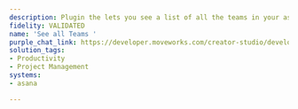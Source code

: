 ```yaml
---
description: Plugin the lets you see a list of all the teams in your asana workspace.
fidelity: VALIDATED
name: 'See all Teams '
purple_chat_link: https://developer.moveworks.com/creator-studio/developer-tools/purple-chat?conversation=%7B%22startTimestamp%22%3A%2211%3A43+AM%22%2C%22messages%22%3A%5B%7B%22parts%22%3A%5B%7B%22richText%22%3A%22Can+you+give+me+a+list+of+all+the+teams+present+in+my+workspace%3F%22%7D%5D%2C%22role%22%3A%22user%22%7D%2C%7B%22parts%22%3A%5B%7B%22richText%22%3A%22Here+is+a+list+of+all+the+teams+present+in+your+%3Cb%3EMoveworks%3C%2Fb%3E+workspace%3A%22%7D%2C%7B%22richText%22%3A%22%3Cp%3E1.+Engineering+Team%26nbsp%3B%3C%2Fp%3E%5Cn%3Cp%3E2.+Marketing+Team%26nbsp%3B%3C%2Fp%3E%5Cn%3Cp%3E3.+Sales+Team%26nbsp%3B%3C%2Fp%3E%5Cn%3Cp%3E4.+Product+Team%3C%2Fp%3E%5Cn%3Cp%3E5.+Customer+Success+Team%26nbsp%3B%3C%2Fp%3E%5Cn%3Cp%3E6.+Finance+Team%26nbsp%3B%3C%2Fp%3E%5Cn%3Cp%3E7.+Human+Resources%26nbsp%3B%3C%2Fp%3E%5Cn%3Cp%3E8.+IT+Support%26nbsp%3B%3C%2Fp%3E%5Cn%3Cp%3E9.+Legal+Team%26nbsp%3B%3C%2Fp%3E%5Cn%3Cp%3E10.+Operations+Team%26nbsp%3B%3C%2Fp%3E%5Cn%3Cp%3E11.+Data+Science+Team%26nbsp%3B%3C%2Fp%3E%5Cn%3Cp%3E12.+Design+Team%26nbsp%3B%3C%2Fp%3E%5Cn%3Cp%3E13.+Research+Team%26nbsp%3B%3C%2Fp%3E%5Cn%3Cp%3E14.+QA+Team%26nbsp%3B%3C%2Fp%3E%5Cn%3Cp%3E15.+Security+Team%3C%2Fp%3E%22%7D%2C%7B%22richText%22%3A%22If+you+need+more+information+about+any+specific+team%2C+feel+free+to+ask%21%22%7D%5D%2C%22role%22%3A%22assistant%22%7D%5D%7D
solution_tags:
- Productivity
- Project Management
systems:
- asana

---
```

